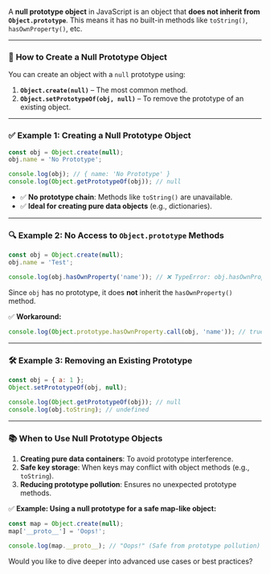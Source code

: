 A **null prototype object** in JavaScript is an object that **does not inherit from `Object.prototype`**. This means it has no built-in methods like `toString()`, `hasOwnProperty()`, etc.

---

### 📌 **How to Create a Null Prototype Object**

You can create an object with a `null` prototype using:

1. **`Object.create(null)`** – The most common method.
2. **`Object.setPrototypeOf(obj, null)`** – To remove the prototype of an existing object.

---

### ✅ **Example 1: Creating a Null Prototype Object**

```javascript
const obj = Object.create(null);
obj.name = 'No Prototype';

console.log(obj); // { name: 'No Prototype' }
console.log(Object.getPrototypeOf(obj)); // null
```

- ✅ **No prototype chain**: Methods like `toString()` are unavailable.
- ✅ **Ideal for creating pure data objects** (e.g., dictionaries).

---

### 🔍 **Example 2: No Access to `Object.prototype` Methods**

```javascript
const obj = Object.create(null);
obj.name = 'Test';

console.log(obj.hasOwnProperty('name')); // ❌ TypeError: obj.hasOwnProperty is not a function
```

Since `obj` has no prototype, it does **not** inherit the `hasOwnProperty()` method.

✅ **Workaround:**

```javascript
console.log(Object.prototype.hasOwnProperty.call(obj, 'name')); // true
```

---

### 🛠️ **Example 3: Removing an Existing Prototype**

```javascript
const obj = { a: 1 };
Object.setPrototypeOf(obj, null);

console.log(Object.getPrototypeOf(obj)); // null
console.log(obj.toString); // undefined
```

---

### 📚 **When to Use Null Prototype Objects**

1. **Creating pure data containers**: To avoid prototype interference.
2. **Safe key storage**: When keys may conflict with object methods (e.g., `toString`).
3. **Reducing prototype pollution**: Ensures no unexpected prototype methods.

✅ **Example: Using a null prototype for a safe map-like object:**

```javascript
const map = Object.create(null);
map['__proto__'] = 'Oops!';

console.log(map.__proto__); // "Oops!" (Safe from prototype pollution)
```

Would you like to dive deeper into advanced use cases or best practices?